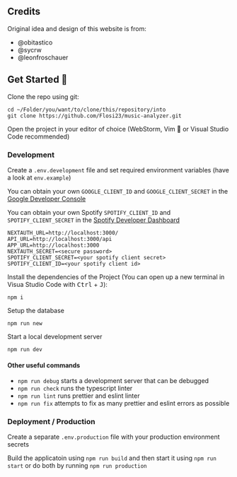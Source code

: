 ## Credits
Original idea and design of this website is from:
- @obitastico
- @sycrw
- @leonfroschauer

## Get Started 💨

Clone the repo using git:

```console
cd ~/Folder/you/want/to/clone/this/repository/into
git clone https://github.com/Flosi23/music-analyzer.git 
```

Open the project in your editor of choice (WebStorm, Vim 🌚 or Visual Studio Code recommended)

### Development

Create a `.env.development` file and set required environment variables (have a look at `env.example`)

You can obtain your own `GOOGLE_CLIENT_ID` and `GOOGLE_CLIENT_SECRET` in
the [Google Developer Console](https://console.cloud.google.com/apis/dashboard)

You can obtain your own Spotify `SPOTIFY_CLIENT_ID` and `SPOTIFY_CLIENT_SECRET` in
the [Spotify Developer Dashboard](https://developer.spotify.com/dashboard/)

```dotenv
NEXTAUTH_URL=http://localhost:3000/
API_URL=http://localhost:3000/api
APP_URL=http://localhost:3000
NEXTAUTH_SECRET=<secure password>
SPOTIFY_CLIENT_SECRET=<your spotify client secret>
SPOTIFY_CLIENT_ID=<your spotify client id>
```

Install the dependencies of the Project (You can open up a new terminal in Visua Studio Code with <kbd>
Ctrl</kbd> + <kbd>J</kbd>):

```console
npm i
```

Setup the database

```console
npm run new
```

Start a local development server

```console
npm run dev
```

#### Other useful commands

- `npm run debug` starts a development server that can be debugged
- `npm run check` runs the typescript linter
- `npm run lint` runs prettier and eslint linter
- `npm run fix` attempts to fix as many prettier and eslint errors as possible

### Deployment / Production

Create a separate `.env.production` file with your production environment secrets

Build the applicatoin using `npm run build` and then start it using `npm run start` or do both by
running `npm run production`

